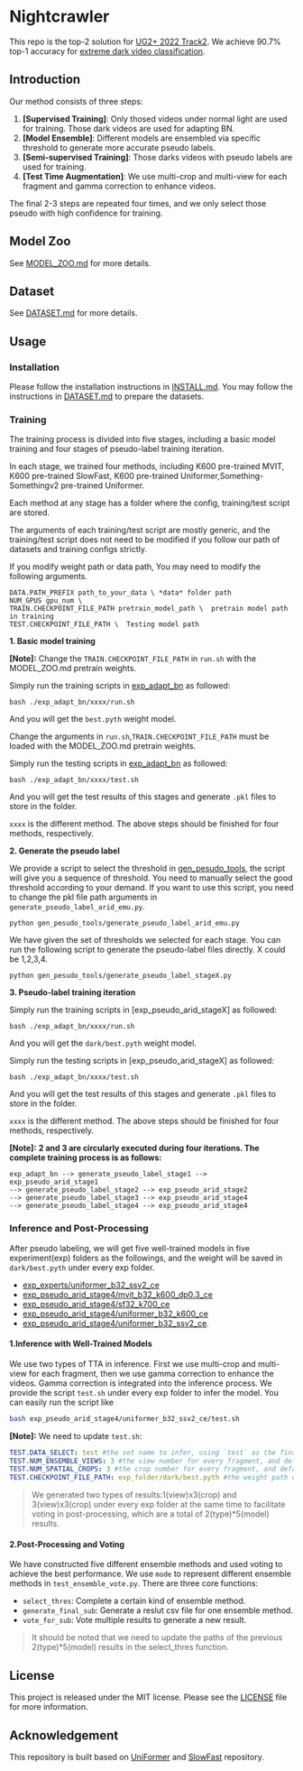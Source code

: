 # Nightcrawler
This repo is the top-2 solution for [UG2+ 2022 Track2](http://cvpr2022.ug2challenge.org/dataset22_t2.html).
We achieve 90.7% top-1 accuracy for [extreme dark video classification](https://codalab.lisn.upsaclay.fr/competitions/1112#results).


## Introduction
Our method consists of three steps:
1. **[Supervised Training]**: Only thosed videos under normal light are used for training. Those dark videos are used for adapting BN.
2. **[Model Ensemble]**: Different models are ensembled via specific threshold to generate more accurate pseudo labels.
3. **[Semi-supervised Training]**: Those darks videos with pseudo labels are used for training.
4. **[Test Time Augmentation]**: We use multi-crop and multi-view for each fragment and gamma correction to enhance videos.

The final 2-3 steps are repeated four times, and we only select those pseudo with high confidence for training.


## Model Zoo
See [MODEL_ZOO.md](./MODEL_ZOO.md) for more details.

## Dataset
See [DATASET.md](./DATASET.md) for more details.

## Usage
### Installation

Please follow the installation instructions in [INSTALL.md](INSTALL.md). You may follow the instructions in [DATASET.md](DATASET.md) to prepare the datasets.

### Training

The training process is divided into five stages, including a basic model training and four stages of pseudo-label training iteration.

In each stage, we trained four methods, including K600 pre-trained MVIT, K600 pre-trained SlowFast, K600 pre-trained Uniformer,Something-Somethingv2 pre-trained Uniformer.

Each method at any stage has a folder where the config, training/test script are stored.

The arguments of each training/test script are mostly generic, and the training/test script does not need to be modified if you follow our path of datasets and training configs strictly.

If you modify weight path or data path, You may need to modify the following arguments.
```
DATA.PATH_PREFIX path_to_your_data \ *data* folder path
NUM_GPUS gpu_num \ 
TRAIN.CHECKPOINT_FILE_PATH pretrain_model_path \  pretrain model path in training
TEST.CHECKPOINT_FILE_PATH \  Testing model path
```

**1. Basic model training**

**[Note]:** 
Change the `TRAIN.CHECKPOINT_FILE_PATH` in `run.sh` with the MODEL_ZOO.md pretrain weights.

Simply run the training scripts in [exp_adapt_bn](exp_adapt_bn) as followed:
   ```shell
   bash ./exp_adapt_bn/xxxx/run.sh
   ```
And you will get the `best.pyth` weight model.


Change the arguments in `run.sh`,`TRAIN.CHECKPOINT_FILE_PATH` must be loaded with the MODEL_ZOO.md pretrain weights.

Simply run the testing scripts in [exp_adapt_bn](exp_adapt_bn) as followed:
   ```shell
   bash ./exp_adapt_bn/xxxx/test.sh
   ```
And you will get the test results of this stages and generate `.pkl` files to store in the folder.

`xxxx` is the different method. The above steps should be finished for four methods, respectively.

**2. Generate the pseudo label**

We provide a script to select the threshold in [gen_pesudo_tools](gen_pesudo_tools), the script will give you a sequence of threshold. 
You need to manually select the good threshold according to your demand. 
If you want to use this script, you need to change the pkl file path arguments in `generate_pseudo_label_arid_emu.py`.
```
python gen_pesudo_tools/generate_pseudo_label_arid_emu.py
```
We have given the set of thresholds we selected for each stage. You can run the following script to generate the pseudo-label files directly. X could be 1,2,3,4.
```
python gen_pesudo_tools/generate_pseudo_label_stageX.py
```
**3. Pseudo-label training iteration**

Simply run the training scripts in [exp_pseudo_arid_stageX] as followed:
   ```shell
   bash ./exp_adapt_bn/xxxx/run.sh
   ```
And you will get the `dark/best.pyth` weight model.

Simply run the testing scripts in [exp_pseudo_arid_stageX] as followed:
   ```shell
   bash ./exp_adapt_bn/xxxx/test.sh
   ```
And you will get the test results of this stages and generate `.pkl` files to store in the folder.

`xxxx` is the different method. The above steps should be finished for four methods, respectively.

**[Note]:** 
**2 and 3 are circularly executed during four iterations. The complete training process is as follows:**
   ```
   exp_adapt_bn --> generate_pseudo_label_stage1 --> exp_pseudo_arid_stage1
   --> generate_pseudo_label_stage2 --> exp_pseudo_arid_stage2
   --> generate_pseudo_label_stage3 --> exp_pseudo_arid_stage4
   --> generate_pseudo_label_stage4 --> exp_pseudo_arid_stage4
   ```
   
<!-- #### Tesing

#### Model Voting


#### Generating Pseudo Labels


#### Semi-upervised Training -->



### Inference and Post-Processing

After pseudo labeling, we will get five well-trained models in five experiment(exp) folders as the followings, and the weight will be saved in `dark/best.pyth` under every exp folder. 

* [exp_experts/uniformer_b32_ssv2_ce](exp_experts/uniformer_b32_ssv2_ce)
* [exp_pseudo_arid_stage4/mvit_b32_k600_dp0.3_ce](exp_pseudo_arid_stage4/mvit_b32_k600_dp0.3_ce)
* [exp_pseudo_arid_stage4/sf32_k700_ce](exp_pseudo_arid_stage4/sf32_k700_ce)
* [exp_pseudo_arid_stage4/uniformer_b32_k600_ce](exp_pseudo_arid_stage4/uniformer_b32_k600_ce)
* [exp_pseudo_arid_stage4/uniformer_b32_ssv2_ce](exp_pseudo_arid_stage4/uniformer_b32_ssv2_ce). 



#### 1.Inference with Well-Trained Models 
We use two types of TTA in inference. First we use multi-crop and multi-view for each fragment, then we use gamma correction to enhance the videos. Gamma correction is integrated into the inference process.  We provide the script `test.sh` under every exp folder to infer the model. You can easily run the script like 
```bash
bash exp_pseudo_arid_stage4/uniformer_b32_ssv2_ce/test.sh
```


**[Note]:**
We need to update `test.sh`:
```yaml
TEST.DATA_SELECT: test #the set name to infer, using `test` as the final test set .
TEST.NUM_ENSEMBLE_VIEWS: 3 #the view number for every fragment, and default `3` works best.
TEST.NUM_SPATIAL_CROPS: 3 #the crop number for every fragment, and default `3` works best.
TEST.CHECKPOINT_FILE_PATH: exp_folder/dark/best.pyth #the weight path of best model, such as `exp_folder/dark/best.pyth`
```

>We generated two types of results:1(view)x3(crop) and 3(view)x3(crop) under every exp folder at the same time to facilitate voting in post-processing, which are a total of 2(type)*5(model) results.


#### 2.Post-Processing and Voting
We have constructed five different ensemble methods and used voting to achieve the best performance. We use `mode` to represent different ensemble methods in `test_ensemble_vote.py`. There are three core functions:

* `select_thres`: Complete a certain kind of ensemble method.
* `generate_final_sub`: Generate a reslut csv file for one ensemble method.
* `vote_for_sub`: Vote multiple results to generate a new result.

> It should be noted that we need to update the paths of the previous 2(type)*5(model) results in the select_thres function.




## License

This project is released under the MIT license. Please see the [LICENSE](LICENSE) file for more information.


## Acknowledgement

This repository is built based on [UniFormer](https://github.com/Sense-X/UniFormer/tree/main/video_classification) and [SlowFast](https://github.com/facebookresearch/SlowFast) repository.